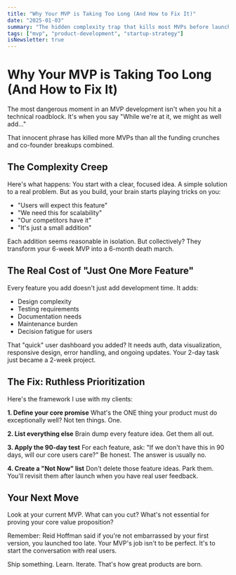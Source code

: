 ```yaml
---
title: "Why Your MVP is Taking Too Long (And How to Fix It)"
date: "2025-01-03"
summary: "The hidden complexity trap that kills most MVPs before launch, plus a simple framework for cutting scope without losing value."
tags: ["mvp", "product-development", "startup-strategy"]
isNewsletter: true
---
```


# Why Your MVP is Taking Too Long (And How to Fix It)

The most dangerous moment in an MVP development isn't when you hit a technical roadblock. It's when you say "While we're at it, we might as well add..."

That innocent phrase has killed more MVPs than all the funding crunches and co-founder breakups combined.

## The Complexity Creep

Here's what happens: You start with a clear, focused idea. A simple solution to a real problem. But as you build, your brain starts playing tricks on you:

- "Users will expect this feature"
- "We need this for scalability"
- "Our competitors have it"
- "It's just a small addition"

Each addition seems reasonable in isolation. But collectively? They transform your 6-week MVP into a 6-month death march.

## The Real Cost of "Just One More Feature"

Every feature you add doesn't just add development time. It adds:

- Design complexity
- Testing requirements
- Documentation needs
- Maintenance burden
- Decision fatigue for users

That "quick" user dashboard you added? It needs auth, data visualization, responsive design, error handling, and ongoing updates. Your 2-day task just became a 2-week project.

## The Fix: Ruthless Prioritization

Here's the framework I use with my clients:

**1. Define your core promise**
What's the ONE thing your product must do exceptionally well? Not ten things. One.

**2. List everything else**
Brain dump every feature idea. Get them all out.

**3. Apply the 90-day test**
For each feature, ask: "If we don't have this in 90 days, will our core users care?" Be honest. The answer is usually no.

**4. Create a "Not Now" list**
Don't delete those feature ideas. Park them. You'll revisit them after launch when you have real user feedback.

## Your Next Move

Look at your current MVP. What can you cut? What's not essential for proving your core value proposition?

Remember: Reid Hoffman said if you're not embarrassed by your first version, you launched too late. Your MVP's job isn't to be perfect. It's to start the conversation with real users.

Ship something. Learn. Iterate. That's how great products are born.

